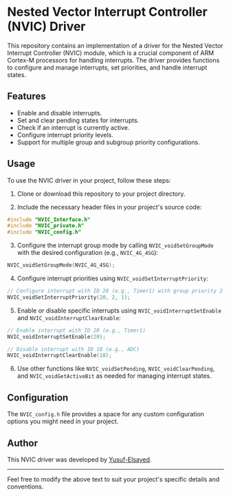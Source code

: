 # Nested Vector Interrupt Controller (NVIC) Driver

This repository contains an implementation of a driver for the Nested Vector Interrupt Controller (NVIC) module, which is a crucial component of ARM Cortex-M processors for handling interrupts. The driver provides functions to configure and manage interrupts, set priorities, and handle interrupt states.

## Features

- Enable and disable interrupts.
- Set and clear pending states for interrupts.
- Check if an interrupt is currently active.
- Configure interrupt priority levels.
- Support for multiple group and subgroup priority configurations.

## Usage

To use the NVIC driver in your project, follow these steps:

1. Clone or download this repository to your project directory.

2. Include the necessary header files in your project's source code:

```c
#include "NVIC_Interface.h"
#include "NVIC_private.h"
#include "NVIC_config.h"
```

3. Configure the interrupt group mode by calling `NVIC_voidSetGroupMode` with the desired configuration (e.g., `NVIC_4G_4SG`):

```c
NVIC_voidSetGroupMode(NVIC_4G_4SG);
```

4. Configure interrupt priorities using `NVIC_voidSetInterruptPriority`:

```c
// Configure interrupt with ID 20 (e.g., Timer1) with group priority 2 and subgroup priority 1
NVIC_voidSetInterruptPriority(20, 2, 1);
```

5. Enable or disable specific interrupts using `NVIC_voidInterruptSetEnable` and `NVIC_voidInterruptClearEnable`:

```c
// Enable interrupt with ID 20 (e.g., Timer1)
NVIC_voidInterruptSetEnable(20);

// Disable interrupt with ID 18 (e.g., ADC)
NVIC_voidInterruptClearEnable(18);
```

6. Use other functions like `NVIC_voidSetPending`, `NVIC_voidClearPending`, and `NVIC_voidGetActiveBit` as needed for managing interrupt states.

## Configuration

The `NVIC_config.h` file provides a space for any custom configuration options you might need in your project.

## Author

This NVIC driver was developed by [Yusuf-Elsayed](https://github.com/Yusuf-Elsayed).

---

Feel free to modify the above text to suit your project's specific details and conventions.
